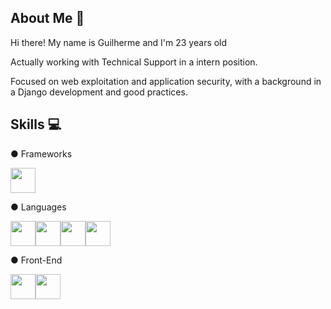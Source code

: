 ## About Me 👦

Hi there! My name is Guilherme and I'm 23 years old <p>
Actually working with Technical Support in a intern position.<p>
Focused on web exploitation and application security, with a background in a Django development and good practices.

## Skills 💻

● Frameworks 

<img src="https://cdn.jsdelivr.net/gh/devicons/devicon@latest/icons/django/django-plain.svg" width="40" height="40" />



● Languages

<img src="https://cdn.jsdelivr.net/gh/devicons/devicon@latest/icons/python/python-original.svg" width="40" height="40" /><img src="https://cdn.jsdelivr.net/gh/devicons/devicon@latest/icons/javascript/javascript-original.svg" width="40" height="40" /><img src="https://cdn.jsdelivr.net/gh/devicons/devicon@latest/icons/bash/bash-original.svg" width="40" height="40" /><img src="https://cdn.jsdelivr.net/gh/devicons/devicon@latest/icons/go/go-original-wordmark.svg" width="40" height="40" />



● Front-End

<img src="https://cdn.jsdelivr.net/gh/devicons/devicon@latest/icons/html5/html5-original.svg" width="40" height="40" /><img src="https://cdn.jsdelivr.net/gh/devicons/devicon@latest/icons/css3/css3-original.svg" width="40" height="40" />








